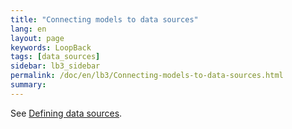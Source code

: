 ```yaml
---
title: "Connecting models to data sources"
lang: en
layout: page
keywords: LoopBack
tags: [data_sources]
sidebar: lb3_sidebar
permalink: /doc/en/lb3/Connecting-models-to-data-sources.html
summary:
---
```


See [Defining data sources](Defining-data-sources.html).
